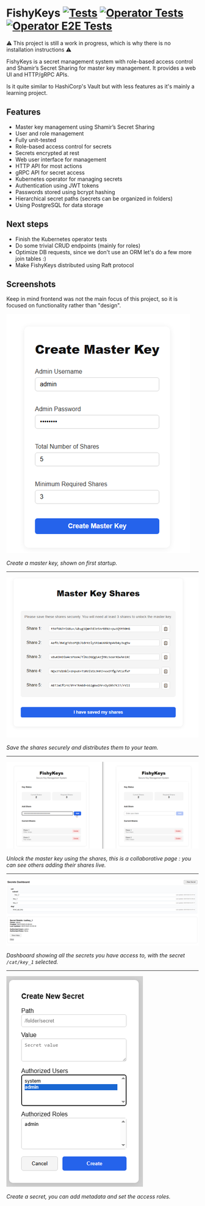 # FishyKeys [![Tests](https://github.com/Vidalee/FishyKeys/actions/workflows/test.yaml/badge.svg)](https://github.com/Vidalee/FishyKeys/actions/workflows/test.yaml) [![Operator Tests](https://github.com/Vidalee/FishyKeys/actions/workflows/operator-test.yml/badge.svg)](https://github.com/Vidalee/FishyKeys/actions/workflows/operator-test.yml) [![Operator E2E Tests](https://github.com/Vidalee/FishyKeys/actions/workflows/operator-test-e2e.yml/badge.svg)](https://github.com/Vidalee/FishyKeys/actions/workflows/operator-test-e2e.yml)

⚠ This project is still a work in progress, which is why there is no installation instructions ⚠

FishyKeys is a secret management system with role-based access control and Shamir’s Secret Sharing for master key management. It provides a web UI and HTTP/gRPC APIs.

Is it quite similar to HashiCorp's Vault but with less features as it's mainly a learning project.

## Features

- Master key management using Shamir’s Secret Sharing
- User and role management
- Fully unit-tested
- Role-based access control for secrets
- Secrets encrypted at rest
- Web user interface for management
- HTTP API for most actions
- gRPC API for secret access
- Kubernetes operator for managing secrets
- Authentication using JWT tokens
- Passwords stored using bcrypt hashing
- Hierarchical secret paths (secrets can be organized in folders)
- Using PostgreSQL for data storage

## Next steps

- Finish the Kubernetes operator tests
- Do some trivial CRUD endpoints (mainly for roles)
- Optimize DB requests, since we don't use an ORM let's do a few more join tables :)
- Make FishyKeys distributed using Raft protocol

## Screenshots

Keep in mind frontend was not the main focus of this project, so it is focused on functionality rather than "design".

![create maser key](./ui/public/demo/create_master_key.png)

*Create a master key, shown on first startup.*

---

![master key shares](./ui/public/demo/master_key_shares.png)

*Save the shares securely and distributes them to your team.*

---

![master key unlocking](./ui/public/demo/master_key_unlocking.png)

*Unlock the master key using the shares, this is a collaborative page : you can see others adding their shares live.*

---

![secrets dashboard](./ui/public/demo/secrets_dashboard.png)

*Dashboard showing all the secrets you have access to, with the secret `/cat/key_1` selected.*

---

![create secret](./ui/public/demo/create_secret.png)

*Create a secret, you can add metadata and set the access roles.*

